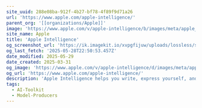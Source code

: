 ```yaml
---
site_uuid: 288e08ba-912f-4b27-bf78-4f89f9d71a26
url: 'https://www.apple.com/apple-intelligence/'
parent_org: '[[organizations/Apple]]'
image: 'https://www.apple.com/v/apple-intelligence/b/images/meta/apple_intelligence__ctd5n16vmioi_og.png?202502271945'
site_name: Apple
title: 'Apple Intelligence'
og_screenshot_url: 'https://ik.imagekit.io/xvpgfijuw/uploads/lossless/screenshots/20250528_Apple_Intelligence_og_screenshot.jpeg'
og_last_fetch: '2025-05-28T22:50:53.457Z'
date_modified: 2025-05-29
date_created: 2025-03-31
og_image: 'https://www.apple.com/v/apple-intelligence/d/images/meta/apple_intelligence__ctd5n16vmioi_og.png?202505051334'
og_url: 'https://www.apple.com/apple-intelligence/'
description: 'Apple Intelligence helps you write, express yourself, and get things done effortlessly. All while setting a brand-new standard for privacy in AI.'
tags:
  - AI-Toolkit
  - Model-Producers
---
```


